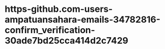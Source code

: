 # https-github.com-users-ampatuansahara-emails-34782816-confirm_verification-30ade7bd25cca414d2c7429